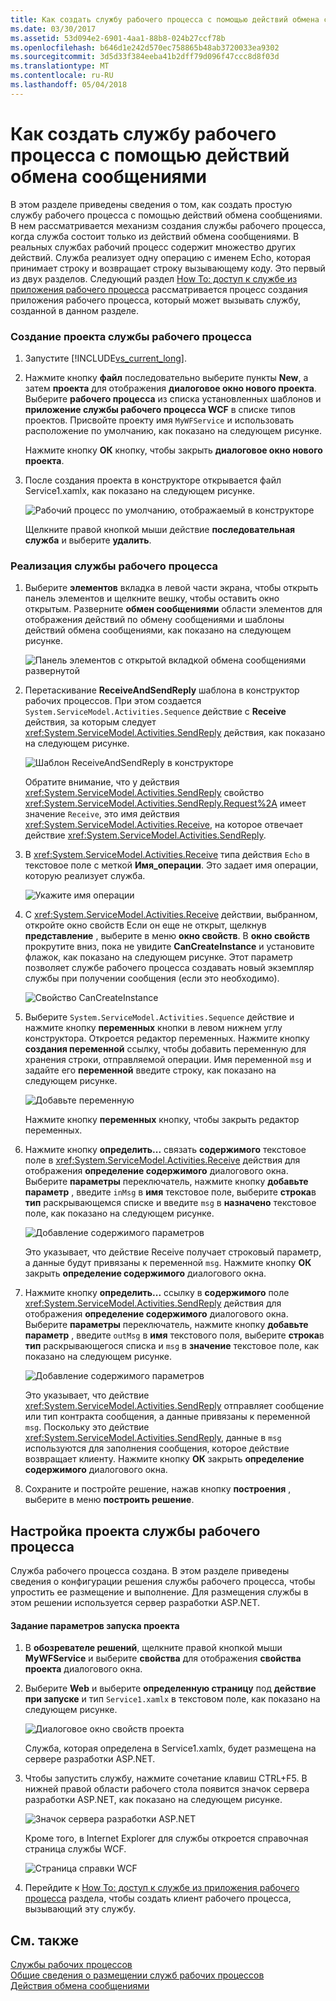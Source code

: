 ```yaml
---
title: Как создать службу рабочего процесса с помощью действий обмена сообщениями
ms.date: 03/30/2017
ms.assetid: 53d094e2-6901-4aa1-88b8-024b27ccf78b
ms.openlocfilehash: b646d1e242d570ec758865b48ab3720033ea9302
ms.sourcegitcommit: 3d5d33f384eeba41b2dff79d096f47ccc8d8f03d
ms.translationtype: MT
ms.contentlocale: ru-RU
ms.lasthandoff: 05/04/2018
---
```

# <a name="how-to-create-a-workflow-service-with-messaging-activities"></a>Как создать службу рабочего процесса с помощью действий обмена сообщениями
В этом разделе приведены сведения о том, как создать простую службу рабочего процесса с помощью действий обмена сообщениями. В нем рассматривается механизм создания службы рабочего процесса, когда служба состоит только из действий обмена сообщениями. В реальных службах рабочий процесс содержит множество других действий. Служба реализует одну операцию с именем Echo, которая принимает строку и возвращает строку вызывающему коду. Это первый из двух разделов. Следующий раздел [How To: доступ к службе из приложения рабочего процесса](../../../../docs/framework/wcf/feature-details/how-to-access-a-service-from-a-workflow-application.md) рассматривается процесс создания приложения рабочего процесса, который может вызывать службу, созданной в данном разделе.  
  
### <a name="to-create-a-workflow-service-project"></a>Создание проекта службы рабочего процесса  
  
1.  Запустите [!INCLUDE[vs_current_long](../../../../includes/vs-current-long-md.md)].  
  
2.  Нажмите кнопку **файл** последовательно выберите пункты **New**, а затем **проекта** для отображения **диалоговое окно нового проекта**. Выберите **рабочего процесса** из списка установленных шаблонов и **приложение службы рабочего процесса WCF** в списке типов проектов. Присвойте проекту имя `MyWFService` и использовать расположение по умолчанию, как показано на следующем рисунке.  
  
     Нажмите кнопку **ОК** кнопку, чтобы закрыть **диалоговое окно нового проекта**.  
  
3.  После создания проекта в конструкторе открывается файл Service1.xamlx, как показано на следующем рисунке.  
  
     ![Рабочий процесс по умолчанию, отображаемый в конструкторе](../../../../docs/framework/wcf/feature-details/media/defaultworkflowservice.JPG "DefaultWorkflowService")  
  
     Щелкните правой кнопкой мыши действие **последовательная служба** и выберите **удалить**.  
  
### <a name="to-implement-the-workflow-service"></a>Реализация службы рабочего процесса  
  
1.  Выберите **элементов** вкладка в левой части экрана, чтобы открыть панель элементов и щелкните вешку, чтобы оставить окно открытым. Разверните **обмен сообщениями** области элементов для отображения действий по обмену сообщениями и шаблоны действий обмена сообщениями, как показано на следующем рисунке.  
  
     ![Панель элементов с открытой вкладкой обмена сообщениями развернутой](../../../../docs/framework/wcf/feature-details/media/wfdesignertoolbox.JPG "WFDesignerToolbox")  
  
2.  Перетаскивание **ReceiveAndSendReply** шаблона в конструктор рабочих процессов. При этом создается <!--zz <xref:System.ServiceModel.Activities.Sequence>--> `System.ServiceModel.Activities.Sequence` действие с **Receive** действия, за которым следует <xref:System.ServiceModel.Activities.SendReply> действия, как показано на следующем рисунке.  
  
     ![Шаблон ReceiveAndSendReply в конструкторе](../../../../docs/framework/wcf/feature-details/media/receiveandsendreply.JPG "ReceiveAndSendReply")  
  
     Обратите внимание, что у действия <xref:System.ServiceModel.Activities.SendReply> свойство <xref:System.ServiceModel.Activities.SendReply.Request%2A> имеет значение `Receive`, это имя действия <xref:System.ServiceModel.Activities.Receive>, на которое отвечает действие <xref:System.ServiceModel.Activities.SendReply>.  
  
3.  В <xref:System.ServiceModel.Activities.Receive> типа действия `Echo` в текстовое поле с меткой **Имя_операции**. Это задает имя операции, которую реализует служба.  
  
     ![Укажите имя операции](../../../../docs/framework/wcf/feature-details/media/defineoperation.JPG "DefineOperation")  
  
4.  С <xref:System.ServiceModel.Activities.Receive> действии, выбранном, откройте окно свойств Если он еще не открыт, щелкнув **представление** , выберите в меню **окно свойств**. В **окно свойств** прокрутите вниз, пока не увидите **CanCreateInstance** и установите флажок, как показано на следующем рисунке. Этот параметр позволяет службе рабочего процесса создавать новый экземпляр службы при получении сообщения (если это необходимо).  
  
     ![Свойство CanCreateInstance](../../../../docs/framework/wcf/feature-details/media/cancreateinstance.JPG "CanCreateInstance")  
  
5.  Выберите <!--zz <xref:System.ServiceModel.Activities.Sequence>--> `System.ServiceModel.Activities.Sequence` действие и нажмите кнопку **переменных** кнопки в левом нижнем углу конструктора. Откроется редактор переменных. Нажмите кнопку **создания переменной** ссылку, чтобы добавить переменную для хранения строки, отправляемой операции. Имя переменной `msg` и задайте его **переменной** введите строку, как показано на следующем рисунке.  
  
     ![Добавьте переменную](../../../../docs/framework/wcf/feature-details/media/addvariable.JPG "AddVariable")  
  
     Нажмите кнопку **переменных** кнопку, чтобы закрыть редактор переменных.  
  
6.  Нажмите кнопку **определить...** связать **содержимого** текстовое поле в <xref:System.ServiceModel.Activities.Receive> действия для отображения **определение содержимого** диалогового окна. Выберите **параметры** переключатель, нажмите кнопку **добавьте параметр** , введите `inMsg` в **имя** текстовое поле, выберите **строка**в **тип** раскрывающемся списке и введите `msg` в **назначено** текстовое поле, как показано на следующем рисунке.  
  
     ![Добавление содержимого параметров](../../../../docs/framework/wcf/feature-details/media/parameterscontent.jpg "ParametersContent")  
  
     Это указывает, что действие Receive получает строковый параметр, а данные будут привязаны к переменной `msg`. Нажмите кнопку **ОК** закрыть **определение содержимого** диалогового окна.  
  
7.  Нажмите кнопку **определить...**  ссылку в **содержимого** поле <xref:System.ServiceModel.Activities.SendReply> действия для отображения **определение содержимого** диалогового окна. Выберите **параметры** переключатель, нажмите кнопку **добавьте параметр** , введите `outMsg` в **имя** текстового поля, выберите **строка**в **тип** раскрывающегося списка и `msg` в **значение** текстовое поле, как показано на следующем рисунке.  
  
     ![Добавление содержимого параметров](../../../../docs/framework/wcf/feature-details/media/parameterscontent2.jpg "ParametersContent2")  
  
     Это указывает, что действие <xref:System.ServiceModel.Activities.SendReply> отправляет сообщение или тип контракта сообщения, а данные привязаны к переменной `msg`. Поскольку это действие <xref:System.ServiceModel.Activities.SendReply>, данные в `msg` используются для заполнения сообщения, которое действие возвращает клиенту. Нажмите кнопку **ОК** закрыть **определение содержимого** диалогового окна.  
  
8.  Сохраните и постройте решение, нажав кнопку **построения** , выберите в меню **построить решение**.  
  
## <a name="configure-the-workflow-service-project"></a>Настройка проекта службы рабочего процесса  
 Служба рабочего процесса создана. В этом разделе приведены сведения о конфигурации решения службы рабочего процесса, чтобы упростить ее размещение и выполнение. Для размещения службы в этом решении используется сервер разработки ASP.NET.  
  
#### <a name="to-set-project-start-up-options"></a>Задание параметров запуска проекта  
  
1.  В **обозревателе решений**, щелкните правой кнопкой мыши **MyWFService** и выберите **свойства** для отображения **свойства проекта** диалогового окна.  
  
2.  Выберите **Web** и выберите **определенную страницу** под **действие при запуске** и тип `Service1.xamlx` в текстовом поле, как показано на следующем рисунке.  
  
     ![Диалоговое окно свойств проекта](../../../../docs/framework/wcf/feature-details/media/projectpropertiesdlg.JPG "ProjectPropertiesDlg")  
  
     Служба, которая определена в Service1.xamlx, будет размещена на сервере разработки ASP.NET.  
  
3.  Чтобы запустить службу, нажмите сочетание клавиш CTRL+F5. В нижней правой области рабочего стола появится значок сервера разработки ASP.NET, как показано на следующем рисунке.  
  
     ![Значок сервера разработки ASP.NET](../../../../docs/framework/wcf/feature-details/media/aspnetdevservericon.JPG "ASPNETDEVServerIcon")  
  
     Кроме того, в Internet Explorer для службы откроется справочная страница службы WCF.  
  
     ![Страница справки WCF](../../../../docs/framework/wcf/feature-details/media/wcfhelppate.JPG "WCFHelpPate")  
  
4.  Перейдите к [How To: доступ к службе из приложения рабочего процесса](../../../../docs/framework/wcf/feature-details/how-to-access-a-service-from-a-workflow-application.md) раздела, чтобы создать клиент рабочего процесса, вызывающий эту службу.  
  
## <a name="see-also"></a>См. также  
 [Службы рабочих процессов](../../../../docs/framework/wcf/feature-details/workflow-services.md)  
 [Общие сведения о размещении служб рабочих процессов](../../../../docs/framework/wcf/feature-details/hosting-workflow-services-overview.md)  
 [Действия обмена сообщениями](../../../../docs/framework/wcf/feature-details/messaging-activities.md)
